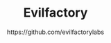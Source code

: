 <h1 align="center">
  Evilfactory
</h1>

<p align="center">
   https://github.com/evilfactorylabs
</p>

